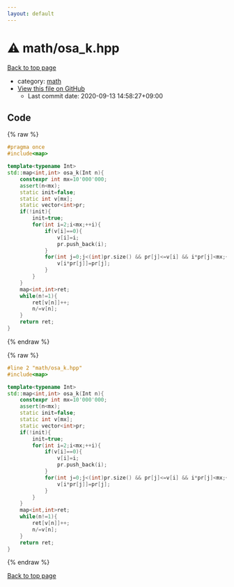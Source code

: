 ```yaml
---
layout: default
---
```


<!-- mathjax config similar to math.stackexchange -->
<script type="text/javascript" async
  src="https://cdnjs.cloudflare.com/ajax/libs/mathjax/2.7.5/MathJax.js?config=TeX-MML-AM_CHTML">
</script>
<script type="text/x-mathjax-config">
  MathJax.Hub.Config({
    TeX: { equationNumbers: { autoNumber: "AMS" }},
    tex2jax: {
      inlineMath: [ ['$','$'] ],
      processEscapes: true
    },
    "HTML-CSS": { matchFontHeight: false },
    displayAlign: "left",
    displayIndent: "2em"
  });
</script>

<script type="text/javascript" src="https://cdnjs.cloudflare.com/ajax/libs/jquery/3.4.1/jquery.min.js"></script>
<script src="https://cdn.jsdelivr.net/npm/jquery-balloon-js@1.1.2/jquery.balloon.min.js" integrity="sha256-ZEYs9VrgAeNuPvs15E39OsyOJaIkXEEt10fzxJ20+2I=" crossorigin="anonymous"></script>
<script type="text/javascript" src="../../assets/js/copy-button.js"></script>
<link rel="stylesheet" href="../../assets/css/copy-button.css" />


# :warning: math/osa_k.hpp

<a href="../../index.html">Back to top page</a>

* category: <a href="../../index.html#7e676e9e663beb40fd133f5ee24487c2">math</a>
* <a href="{{ site.github.repository_url }}/blob/master/math/osa_k.hpp">View this file on GitHub</a>
    - Last commit date: 2020-09-13 14:58:27+09:00




## Code

<a id="unbundled"></a>
{% raw %}
```cpp
#pragma once
#include<map>

template<typename Int>
std::map<int,int> osa_k(Int n){
    constexpr int mx=10'000'000;
    assert(n<mx);
    static init=false;
    static int v[mx];
    static vector<int>pr;
    if(!init){
        init=true;
        for(int i=2;i<mx;++i){
            if(v[i]==0){
                v[i]=i;
                pr.push_back(i);
            }
            for(int j=0;j<(int)pr.size() && pr[j]<=v[i] && i*pr[j]<mx;++j){
                v[i*pr[j]]=pr[j];
            }
        }
    }
    map<int,int>ret;
    while(n!=1){
        ret[v[n]]++;
        n/=v[n];
    }
    return ret;
}
```
{% endraw %}

<a id="bundled"></a>
{% raw %}
```cpp
#line 2 "math/osa_k.hpp"
#include<map>

template<typename Int>
std::map<int,int> osa_k(Int n){
    constexpr int mx=10'000'000;
    assert(n<mx);
    static init=false;
    static int v[mx];
    static vector<int>pr;
    if(!init){
        init=true;
        for(int i=2;i<mx;++i){
            if(v[i]==0){
                v[i]=i;
                pr.push_back(i);
            }
            for(int j=0;j<(int)pr.size() && pr[j]<=v[i] && i*pr[j]<mx;++j){
                v[i*pr[j]]=pr[j];
            }
        }
    }
    map<int,int>ret;
    while(n!=1){
        ret[v[n]]++;
        n/=v[n];
    }
    return ret;
}

```
{% endraw %}

<a href="../../index.html">Back to top page</a>

